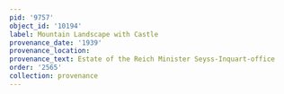 ```yaml
---
pid: '9757'
object_id: '10194'
label: Mountain Landscape with Castle
provenance_date: '1939'
provenance_location:
provenance_text: Estate of the Reich Minister Seyss-Inquart-office
order: '2565'
collection: provenance
---
```

